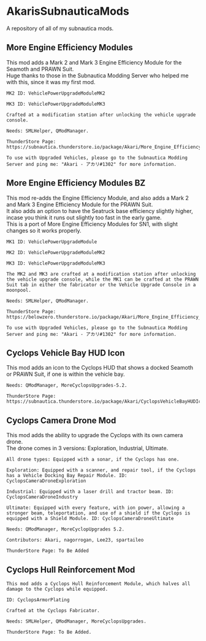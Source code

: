 # AkarisSubnauticaMods

A repository of all of my subnautica mods.

## More Engine Efficiency Modules

This mod adds a Mark 2 and Mark 3 Engine Efficiency Module for the Seamoth and PRAWN Suit.<br>
Huge thanks to those in the Subnautica Modding Server who helped me with this, since it was my first mod.

    MK2 ID: VehiclePowerUpgradeModuleMK2
    
    MK3 ID: VehiclePowerUpgradeModuleMK3

    Crafted at a modification station after unlocking the vehicle upgrade console.
    
    Needs: SMLHelper, QModManager.
    
    ThunderStore Page: https://subnautica.thunderstore.io/package/Akari/More_Engine_Efficiency_Modules/
    
    To use with Upgraded Vehicles, please go to the Subnautica Modding Server and ping me: "Akari - アカリ#1302" for more information.

## More Engine Efficiency Modules BZ

This mod re-adds the Engine Efficiency Module, and also adds a Mark 2 and Mark 3 Engine Efficiency Module for the PRAWN Suit.<br>
It also adds an option to have the Seatruck base efficiency slightly higher, incase you think it runs out slightly too fast in the early game.<br>
This is a port of More Engine Efficiency Modules for SN1, with slight changes so it works properly.
    
    MK1 ID: VehiclePowerUpgradeModule

    MK2 ID: VehiclePowerUpgradeModuleMK2
    
    MK3 ID: VehiclePowerUpgradeModuleMK3

    The MK2 and MK3 are crafted at a modification station after unlocking the vehicle upgrade console, while the MK1 can be crafted at the PRAWN Suit tab in either the fabricator or the Vehicle Upgrade Console in a moonpool.
    
    Needs: SMLHelper, QModManager.
    
    ThunderStore Page: https://belowzero.thunderstore.io/package/Akari/More_Engine_Efficiency_Modules_BZ/
    
    To use with Upgraded Vehicles, please go to the Subnautica Modding Server and ping me: "Akari - アカリ#1302" for more information.

## Cyclops Vehicle Bay HUD Icon

This mod adds an icon to the Cyclops HUD that shows a docked Seamoth or PRAWN Suit, if one is within the vehicle bay.<br>

    Needs: QModManager, MoreCyclopsUpgrades-5.2.
    
    ThunderStore Page: https://subnautica.thunderstore.io/package/Akari/CyclopsVehicleBayHUDIcon/

## Cyclops Camera Drone Mod

This mod adds the ability to upgrade the Cyclops with its own camera drone.<br>
The drone comes in 3 versions: Exploration, Industrial, Ultimate.<br>
   
    All drone types: Equipped with a sonar, if the Cyclops has one.

    Exploration: Equipped with a scanner, and repair tool, if the Cyclops has a Vehicle Docking Bay Repair Module. ID: CyclopsCameraDroneExploration

    Industrial: Equipped with a laser drill and tractor beam. ID: CyclopsCameraDroneIndustry

    Ultimate: Equipped with every feature, with ion power, allowing a stronger beam, teleportation, and use of a shield if the Cyclops is equipped with a Shield Module. ID: CyclopsCameraDroneUltimate

    Needs: QModManager, MoreCyclopUpgrades 5.2.

    Contributors: Akari, nagorrogan, Lee23, spartaileo

    ThunderStore Page: To Be Added

## Cyclops Hull Reinforcement Mod

    This mod adds a Cyclops Hull Reinforcement Module, which halves all damage to the Cyclops while equipped.

    ID: CyclopsArmorPlating

    Crafted at the Cyclops Fabricator.

    Needs: SMLHelper, QModManager, MoreCyclopsUpgrades.

    ThunderStore Page: To Be Added.
